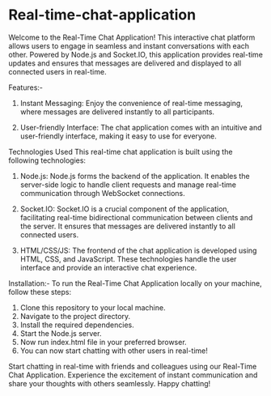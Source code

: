 # Real-time-chat-application
Welcome to the Real-Time Chat Application! This interactive chat platform allows users to engage in seamless and instant conversations with each other. Powered by Node.js and Socket.IO, this application provides real-time updates and ensures that messages are delivered and displayed to all connected users in real-time.

Features:-
1. Instant Messaging: Enjoy the convenience of real-time messaging, where messages are delivered instantly to all participants.

2. User-friendly Interface: The chat application comes with an intuitive and user-friendly interface, making it easy to use for everyone.

Technologies Used
This real-time chat application is built using the following technologies:

1. Node.js: Node.js forms the backend of the application. It enables the server-side logic to handle client requests and manage real-time communication through WebSocket connections.

2. Socket.IO: Socket.IO is a crucial component of the application, facilitating real-time bidirectional communication between clients and the server. It ensures that messages are delivered instantly to all connected users.

3. HTML/CSS/JS: The frontend of the chat application is developed using HTML, CSS, and JavaScript. These technologies handle the user interface and provide an interactive chat experience.

Installation:-
To run the Real-Time Chat Application locally on your machine, follow these steps:

1. Clone this repository to your local machine.
2. Navigate to the project directory.
3. Install the required dependencies.
4. Start the Node.js server.
5. Now run index.html file in your preferred browser.
6. You can now start chatting with other users in real-time!

Start chatting in real-time with friends and colleagues using our Real-Time Chat Application. Experience the excitement of instant communication and share your thoughts with others seamlessly. Happy chatting! 

